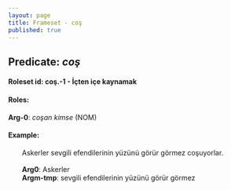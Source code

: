 ```yaml
---
layout: page
title: Frameset - coş
published: true
---
```

<h2>Predicate: <i>coş</i></h2>
<h4>Roleset id: coş.-1 - İçten içe kaynamak<br>
<h4>Roles:</h4>
<b>Arg-0</b>: <i>coşan kimse</i>  (NOM) <br>
<h4>Example:</h4>
&emsp;&emsp;Askerler sevgili efendilerinin yüzünü görür görmez coşuyorlar.<br><br>
&emsp;&emsp;<b>Arg0</b>:  Askerler<br>
&emsp;&emsp;<b>Argm-tmp</b>:  sevgili efendilerinin yüzünü görür görmez<br>

